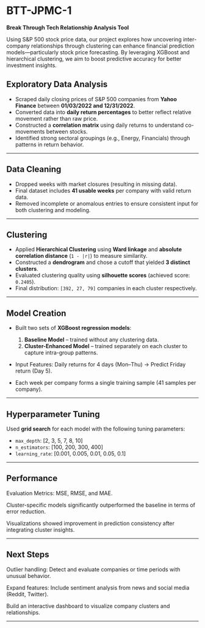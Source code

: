 # BTT-JPMC-1
**Break Through Tech Relationship Analysis Tool**

Using S&P 500 stock price data, our project explores how uncovering inter-company relationships through clustering can enhance financial prediction models—particularly stock price forecasting. By leveraging XGBoost and hierarchical clustering, we aim to boost predictive accuracy for better investment insights.


##  Exploratory Data Analysis

- Scraped daily closing prices of S&P 500 companies from **Yahoo Finance** between **01/03/2022 and 12/31/2022**.
- Converted data into **daily return percentages** to better reflect relative movement rather than raw price.
- Constructed a **correlation matrix** using daily returns to understand co-movements between stocks.
- Identified strong sectoral groupings (e.g., Energy, Financials) through patterns in return behavior.

---

##  Data Cleaning

- Dropped weeks with market closures (resulting in missing data).
- Final dataset includes **41 usable weeks** per company with valid return data.
- Removed incomplete or anomalous entries to ensure consistent input for both clustering and modeling.

---

##  Clustering

- Applied **Hierarchical Clustering** using **Ward linkage** and **absolute correlation distance** (`1 - |r|`) to measure similarity.
- Constructed a **dendrogram** and chose a cutoff that yielded **3 distinct clusters**.
- Evaluated clustering quality using **silhouette scores** (achieved score: `0.2405`).
- Final distribution: `[392, 27, 79]` companies in each cluster respectively.

---

##  Model Creation 

- Built two sets of **XGBoost regression models**:
  1. **Baseline Model** – trained without any clustering data.
  2. **Cluster-Enhanced Model** – trained separately on each cluster to capture intra-group patterns.

- Input Features: Daily returns for 4 days (Mon–Thu) → Predict Friday return (Day 5).
- Each week per company forms a single training sample (41 samples per company).

---

##  Hyperparameter Tuning

Used **grid search** for each model with the following tuning parameters:

- `max_depth`: [2, 3, 5, 7, 8, 10]
- `n_estimators`: [100, 200, 300, 400]
- `learning_rate`: [0.001, 0.005, 0.01, 0.05, 0.1]

---
## Performance
Evaluation Metrics: MSE, RMSE, and MAE.

Cluster-specific models significantly outperformed the baseline in terms of error reduction.

Visualizations showed improvement in prediction consistency after integrating cluster insights.

---
## Next Steps
Outlier handling: Detect and evaluate companies or time periods with unusual behavior.

Expand features: Include sentiment analysis from news and social media (Reddit, Twitter).

Build an interactive dashboard to visualize company clusters and relationships.

---

